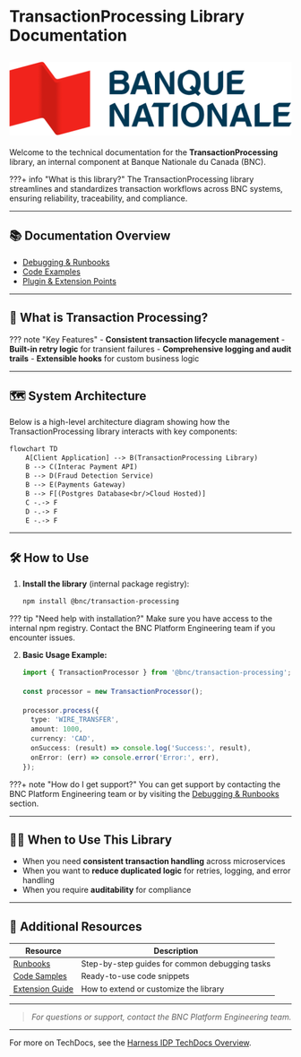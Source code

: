 # TransactionProcessing Library Documentation

## ![BNC Logo](images/Banque_nationale_du_Canada_Logo.png)

Welcome to the technical documentation for the **TransactionProcessing** library, an internal component at Banque Nationale du Canada (BNC).

<!-- prettier-ignore -->
???+ info "What is this library?"
    The TransactionProcessing library streamlines and standardizes transaction workflows across BNC systems, ensuring reliability, traceability, and compliance.

---

## 📚 Documentation Overview

- [ Debugging & Runbooks](sub-page.md)
- [ Code Examples](code/code-sample.md)
- [ Plugin & Extension Points](extensions.md)

---

## 🚀 What is Transaction Processing?

<!-- prettier-ignore -->
??? note "Key Features"
    - **Consistent transaction lifecycle management**
    - **Built-in retry logic** for transient failures
    - **Comprehensive logging and audit trails**
    - **Extensible hooks** for custom business logic

---

## 🗺️ System Architecture

Below is a high-level architecture diagram showing how the TransactionProcessing library interacts with key components:

```mermaid
flowchart TD
    A[Client Application] --> B(TransactionProcessing Library)
    B --> C(Interac Payment API)
    B --> D(Fraud Detection Service)
    B --> E(Payments Gateway)
    B --> F[(Postgres Database<br/>Cloud Hosted)]
    C -.-> F
    D -.-> F
    E -.-> F
```

---

## 🛠️ How to Use

1. **Install the library** (internal package registry):

   ```bash
   npm install @bnc/transaction-processing
   ```

<!-- prettier-ignore -->
??? tip "Need help with installation?"
    Make sure you have access to the internal npm registry. Contact the BNC Platform Engineering team if you encounter issues.

2. **Basic Usage Example:**

   ```typescript
   import { TransactionProcessor } from '@bnc/transaction-processing';

   const processor = new TransactionProcessor();

   processor.process({
     type: 'WIRE_TRANSFER',
     amount: 1000,
     currency: 'CAD',
     onSuccess: (result) => console.log('Success:', result),
     onError: (err) => console.error('Error:', err),
   });
   ```

<!-- prettier-ignore -->
???+ note "How do I get support?"
    You can get support by contacting the BNC Platform Engineering team or by visiting the [Debugging & Runbooks](sub-page.md) section.

---

## 🧑‍💻 When to Use This Library

- When you need **consistent transaction handling** across microservices
- When you want to **reduce duplicated logic** for retries, logging, and error handling
- When you require **auditability** for compliance

---

## 📝 Additional Resources

| Resource                | Description                                      |
|-------------------------|--------------------------------------------------|
| [Runbooks](sub-page.md) | Step-by-step guides for common debugging tasks   |
| [Code Samples](code/code-sample.md) | Ready-to-use code snippets                |
| [Extension Guide](extensions.md) | How to extend or customize the library      |

---



> _For questions or support, contact the BNC Platform Engineering team._

---

For more on TechDocs, see the [Harness IDP TechDocs Overview](https://developer.harness.io/docs/category/techdocs).